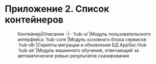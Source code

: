 # Приложение 2. Список контейнеров
<figure markdown>
Контейнер|Описание
-|-
`hub-ui`|Модуль пользовательского интерфейса
`hub-core`|Модуль основного блока сервисов
`hub-db`|Скрипты миграции и обновления БД AppSec.Hub
`hub-air`|Модуль машинного обучения, отвечающий за автоматическое ревью результатов сканирования
</figure>